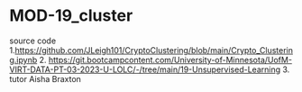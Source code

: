 # MOD-19_cluster

source code 
1.https://github.com/JLeigh101/CryptoClustering/blob/main/Crypto_Clustering.ipynb
2. https://git.bootcampcontent.com/University-of-Minnesota/UofM-VIRT-DATA-PT-03-2023-U-LOLC/-/tree/main/19-Unsupervised-Learning
3. tutor Aisha Braxton
